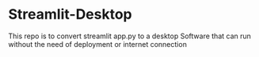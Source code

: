 # Streamlit-Desktop
This repo is to convert streamlit app.py to a desktop Software that can run without the need of deployment or internet connection
